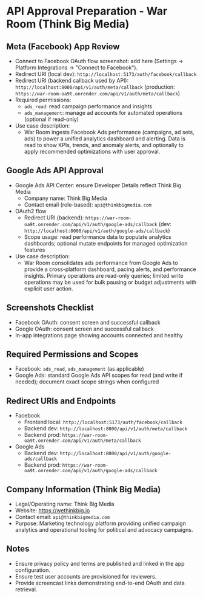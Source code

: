 # API Approval Preparation - War Room (Think Big Media)

## Meta (Facebook) App Review

- Connect to Facebook OAuth flow screenshot: add here (Settings → Platform Integrations → "Connect to Facebook").
- Redirect URI (local dev): `http://localhost:5173/auth/facebook/callback`
- Redirect URI (backend callback used by API): `http://localhost:8000/api/v1/auth/meta/callback` (production: `https://war-room-oa9t.onrender.com/api/v1/auth/meta/callback`)
- Required permissions:
  - `ads_read`: read campaign performance and insights
  - `ads_management`: manage ad accounts for automated operations (optional if read-only)
- Use case description:
  - War Room ingests Facebook Ads performance (campaigns, ad sets, ads) to power a unified analytics dashboard and alerting. Data is read to show KPIs, trends, and anomaly alerts, and optionally to apply recommended optimizations with user approval.

## Google Ads API Approval

- Google Ads API Center: ensure Developer Details reflect Think Big Media
  - Company name: Think Big Media
  - Contact email (role-based): `api@thinkbigmedia.com`
- OAuth2 flow
  - Redirect URI (backend): `https://war-room-oa9t.onrender.com/api/v1/auth/google-ads/callback` (dev: `http://localhost:8000/api/v1/auth/google-ads/callback`)
  - Scope usage: read performance data to populate analytics dashboards; optional mutate endpoints for managed optimization features
- Use case description:
  - War Room consolidates ads performance from Google Ads to provide a cross-platform dashboard, pacing alerts, and performance insights. Primary operations are read-only queries; limited write operations may be used for bulk pausing or budget adjustments with explicit user action.

## Screenshots Checklist

- Facebook OAuth: consent screen and successful callback
- Google OAuth: consent screen and successful callback
- In-app integrations page showing accounts connected and healthy

## Required Permissions and Scopes

- Facebook: `ads_read`, `ads_management` (as applicable)
- Google Ads: standard Google Ads API scopes for read (and write if needed); document exact scope strings when configured

## Redirect URIs and Endpoints

- Facebook
  - Frontend local: `http://localhost:5173/auth/facebook/callback`
  - Backend dev: `http://localhost:8000/api/v1/auth/meta/callback`
  - Backend prod: `https://war-room-oa9t.onrender.com/api/v1/auth/meta/callback`
- Google Ads
  - Backend dev: `http://localhost:8000/api/v1/auth/google-ads/callback`
  - Backend prod: `https://war-room-oa9t.onrender.com/api/v1/auth/google-ads/callback`

## Company Information (Think Big Media)

- Legal/Operating name: Think Big Media
- Website: https://wethinkbig.io
- Contact email: `api@thinkbigmedia.com`
- Purpose: Marketing technology platform providing unified campaign analytics and operational tooling for political and advocacy campaigns.

## Notes

- Ensure privacy policy and terms are published and linked in the app configuration.
- Ensure test user accounts are provisioned for reviewers.
- Provide screencast links demonstrating end-to-end OAuth and data retrieval.
